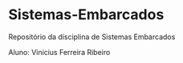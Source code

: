 # Sistemas-Embarcados

Repositório da disciplina de Sistemas Embarcados

Aluno: Vinícius Ferreira Ribeiro
